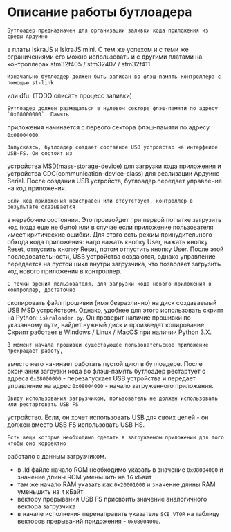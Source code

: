 Описание работы бутлоадера
==========================

    Бутлоадер предназначен для организации заливки кода приложения из среды Ардуино
в платы IskraJS и IskraJS mini. С тем же успехом и с теми же ограничениями его можно
использовать и с другими платами на контроллерах stm32f405 / stm32407 / stm32f411.
    
    Изначально бутлоадер должен быть записан во флэш-память контроллера с помощью st-link
или dfu.
(TODO описать процесс заливки)

    Бутлоадер должен размещаться в нулевом секторе флэш-памяти по адресу `0x08000000`. Память
приложения начинается с первого сектора флэш-памяти по адресу `0x08004000`.

    Запускаясь, бутлоадер создает составное USB устройство на интерфейсе USB-FS. Он состоит из
устройства MSD(mass-storage-device) для загрузки кода приложения и устройства CDC(communication-device-class)
для реализации Ардуино Serial. После создания USB устройств, бутлоадер передает управление на
код приложения.

    Если код приложения неисправен или отсутствует, контроллер в результате оказывается
в нерабочем состоянии. Это произойдет при первой попытке загрузить код (кода еше не было) или 
в случае если приложение пользователя имеет критические ошибки. Для этого есть режим принудительного
обхода кода приложения: надо нажать кнопку User, нажать кнопку Reset, отпустить кнопку Reset, 
потом отпустить кнопку User. После этой последовательности, USB устройства создаются, однако 
управление передается на пустой цикл внутри загрузчика, что позволяет загрузить код нового приложения
в контроллер.

    С точки зрения пользователя, для загрузки кода нового приложения в контроллер, достаточно
скопировать файл прошивки (имя безразлично) на диск создаваемый USB MSD устройством. Однако,
удобнее для этого использовать скрипт на Python: `iskraloader.py`. Он проверит наличие прошивки 
по указанному пути, найдет нужный диск и произведет копирование. 
    Скрипт работает в Windows / Linux / MacOS при наличии Python 3.X.

    В момент начала прошивки существующее пользовательское приложение прекращает работу,
вместо него начинает работать пустой цикл в бутлоадере. Поcле окончании загрузки кода во флэш-память 
бутлоадер рестартует с адреса `0x08000000` - перезапускает USB устройства и передает управление на
адрес `0x08004000` - начало загруженного приложения.

    Ввиду использования загрузчиком, пользователь не должен использовать или рестартовать USB FS 
устройство. Если, он хочет использовать USB для своих целей - он должен вместо USB FS использовать USB HS.

    Есть вещи которые необходимо сделать в загружаемом приложении для того чтобы оно корректно 
работало с данным загрузчиком.
- в .ld файле начало ROM необходимо указать в значение `0x08004000` и значение длины ROM уменьшить на `16` кБайт
- там же начало RAM указать как `0x20001000` и значение длины RAM уменьшить на `4` кБайт
- вектору прерывания USB FS присвоить значение аналогичного вектора загрузчика
- в начале исполнения перенаправить указатель `SCB_VTOR` на таблицу векторов прерываний придожения - `0x08004000`.